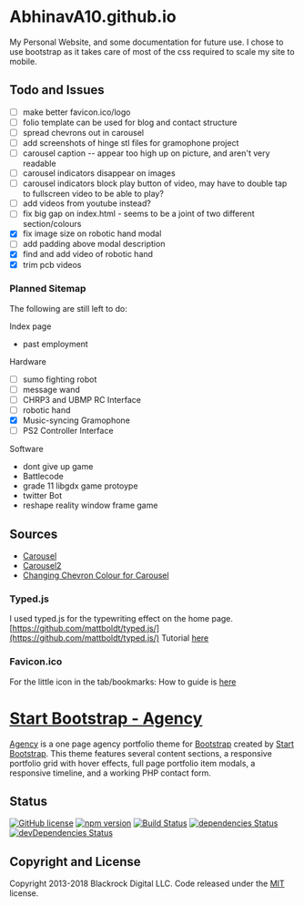 # AbhinavA10.github.io
My Personal Website, and some documentation for future use.
I chose to use bootstrap as it takes care of most of the css required to scale my site to mobile.

## Todo and Issues
- [ ] make better favicon.ico/logo
- [ ] folio template can be used for blog and contact structure
- [ ] spread chevrons out in carousel
- [ ] add screenshots of hinge stl files for gramophone project
- [ ] carousel caption --  appear too high up on picture, and aren't very readable
- [ ] carousel indicators disappear on images
- [ ] carousel indicators block play button of video, may have to double tap to fullscreen video to be able to play?
- [ ] add videos from youtube instead?
- [ ] fix big gap on index.html - seems to be a joint of two different section/colours
- [x] fix image size on robotic hand modal
- [ ] add padding above modal description
- [x] find and add video of robotic hand
- [x] trim pcb videos

### Planned Sitemap
The following are still left to do:

Index page
 - past employment

Hardware
- [ ] sumo fighting robot
- [ ] message wand
- [ ] CHRP3 and UBMP RC Interface
- [ ] robotic hand
- [x] Music-syncing Gramophone
- [ ] PS2 Controller Interface

Software
- dont give up game
- Battlecode
- grade 11 libgdx game protoype
- twitter Bot
- reshape reality window frame game


## Sources
- [Carousel](https://www.w3schools.com/bootstrap/bootstrap_carousel.asp)
- [Carousel2](https://getbootstrap.com/docs/4.1/components/carousel/)
- [Changing Chevron Colour for Carousel](https://stackoverflow.com/questions/49391266/change-bootstrap-4-carousel-control-colors/49391884)

### Typed.js
I used typed.js for the typewriting effect on the home page.
[https://github.com/mattboldt/typed.js/](https://github.com/mattboldt/typed.js/)
Tutorial [here](https://www.youtube.com/watch?v=Jed5ZasNtJM)

### Favicon.ico
For the little icon in the tab/bookmarks: 
How to guide is [here](https://tutorialehtml.com/en/what-is-favicon-ico-usage/)

# [Start Bootstrap - Agency](https://startbootstrap.com/template-overviews/agency/)

[Agency](https://startbootstrap.com/template-overviews/agency/) is a one page agency portfolio theme for [Bootstrap](http://getbootstrap.com/) created by [Start Bootstrap](http://startbootstrap.com/). This theme features several content sections, a responsive portfolio grid with hover effects, full page portfolio item modals, a responsive timeline, and a working PHP contact form.

## Status

[![GitHub license](https://img.shields.io/badge/license-MIT-blue.svg)](https://raw.githubusercontent.com/BlackrockDigital/startbootstrap-agency/master/LICENSE)
[![npm version](https://img.shields.io/npm/v/startbootstrap-agency.svg)](https://www.npmjs.com/package/startbootstrap-agency)
[![Build Status](https://travis-ci.org/BlackrockDigital/startbootstrap-agency.svg?branch=master)](https://travis-ci.org/BlackrockDigital/startbootstrap-agency)
[![dependencies Status](https://david-dm.org/BlackrockDigital/startbootstrap-agency/status.svg)](https://david-dm.org/BlackrockDigital/startbootstrap-agency)
[![devDependencies Status](https://david-dm.org/BlackrockDigital/startbootstrap-agency/dev-status.svg)](https://david-dm.org/BlackrockDigital/startbootstrap-agency?type=dev)


## Copyright and License

Copyright 2013-2018 Blackrock Digital LLC. Code released under the [MIT](https://github.com/BlackrockDigital/startbootstrap-agency/blob/gh-pages/LICENSE) license.
